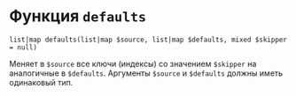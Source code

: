 # Функция `defaults`

`list|map defaults(list|map $source, list|map $defaults, mixed $skipper = null)`

Меняет в `$source` все ключи (индексы) со значением `$skipper` на аналогичные в `$defaults`. Аргументы `$source` и `$defaults` должны иметь одинаковый тип.